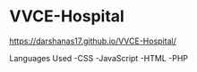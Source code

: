 # VVCE-Hospital
https://darshanas17.github.io/VVCE-Hospital/

Languages Used
-CSS
-JavaScript 
-HTML
-PHP
